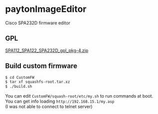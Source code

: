 # paytonImageEditor
Cisco SPA232D firmware editor

## GPL
[SPA112_SPA122_SPA232D_gpl_pkg-4.zip](https://netix.dl.sourceforge.net/project/cisco-gpl/Unified%20Communications/Communications%20Gateways/Cisco%20Small%20Business%20Voice%20Gateways%20and%20ATAs/SPA112_SPA122_SPA232D_gpl_pkg-4.zip)

## Build custom firmware
```bash
$ cd CustomFW
$ tar xf squashfs-root.tar.xz
$ ./build.sh
``` 

You can edit `CustomFW/squash-root/etc/my.sh` to run commands at boot.  
You can get info loading `http://192.168.15.1/my.asp`  
(I was not able to connect to telnet server)
